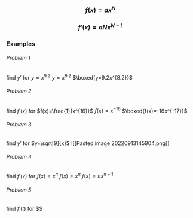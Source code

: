 ### $$f(x)=ax^N$$
### $$f'(x)=aNx^{N-1}$$
### Examples
###### Problem 1
find $y'$ for $y=x^{9.2}$
$y=x^{9.2}$
$\boxed{y=9.2x^{8.2}}$

###### Problem 2
find $f'(x)$ for $f(x)=\frac{1}{x^{16}}$
$f(x)=x^{-16}$
$\boxed{f(x)=-16x^{-17}}$

###### Problem 3
find $y'$ for $y=\sqrt[9]{x}$
![[Pasted image 20220913145904.png]]

###### Problem 4
find $f'(x)$ for $f(x)=x^\pi$
$f(x)=x^\pi$
$f(x)=\pi x^{\pi-1}$

###### Problem 5
find $f'(t)$ for $$
